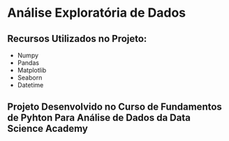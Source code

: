 # Análise Exploratória de Dados 

## Recursos Utilizados no Projeto:

- Numpy
- Pandas 
- Matplotlib 
- Seaborn  
- Datetime

## Projeto Desenvolvido no Curso de Fundamentos de Pyhton Para Análise de Dados da Data Science Academy
